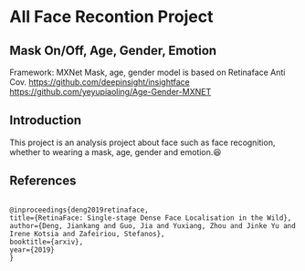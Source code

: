# All Face Recontion Project
## Mask On/Off, Age, Gender, Emotion
Framework: MXNet
Mask, age, gender model is based on Retinaface Anti Cov.
https://github.com/deepinsight/insightface
https://github.com/yeyupiaoling/Age-Gender-MXNET

## Introduction
This project is an analysis project about face such as face recognition, whether to wearing a mask, age, gender and emotion.:laughing: 


## References

```
  
@inproceedings{deng2019retinaface,
title={RetinaFace: Single-stage Dense Face Localisation in the Wild},
author={Deng, Jiankang and Guo, Jia and Yuxiang, Zhou and Jinke Yu and Irene Kotsia and Zafeiriou, Stefanos},
booktitle={arxiv},
year={2019}
}
```


